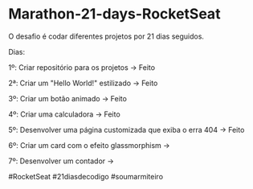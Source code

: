 # Marathon-21-days-RocketSeat

O desafio é codar diferentes projetos por 21 dias seguidos.

 Dias:
           
 1º: Criar repositório para os projetos -> Feito

 2ª: Criar um "Hello World!" estilizado -> Feito  
   
 3º: Criar um botão animado -> Feito
 
 4º: Criar uma calculadora -> Feito
 
 5º: Desenvolver uma página customizada que exiba o erra 404 -> Feito
 
 6º: Criar um card com o efeito glassmorphism ->
 
 7º: Desenvolver um contador ->
  


#RocketSeat             #21diasdecodigo          #soumarmiteiro
